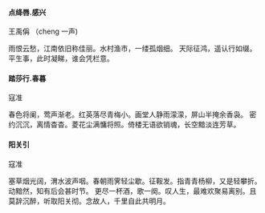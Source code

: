 #### 点绛唇.感兴

王禹偁 （cheng 一声)

雨恨云愁，江南依旧称佳丽。水村渔市，一缕孤烟细。
天际征鸿，遥认行如缀。平生事，此时凝睇，谁会凭栏意。


#### 踏莎行.春暮

寇准

春色将阑，莺声渐老。红英落尽青梅小。画堂人静雨濛濛，屏山半掩余香袅。
密约沉沉，离情杳杳。菱花尘满慵将照。倚楼无语欲销魂，长空黯淡连芳草。


#### 阳关引

寇准

塞草烟光阔，渭水波声咽。春朝雨霁轻尘歇。征鞍发。指青青杨柳，又是轻攀折。动黯然，知有后会甚时节。
更尽一杯酒，歌一阕。叹人生，最难欢聚易离别。且莫辞沉醉，听取阳关彻。念故人，千里自此共明月。
